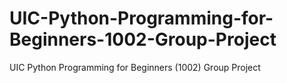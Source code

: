 # UIC-Python-Programming-for-Beginners-1002-Group-Project
UIC Python Programming for Beginners (1002) Group Project

